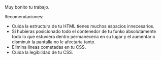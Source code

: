 Muy bonito tu trabajo.

Recomendaciones:

- Cuida la estructura de tu HTML tienes muchos espacios innecesarios.
- Si hubieras posicionado todo el contenedor de tu funko absolutamente todo lo que estuviera dentro permaneceria en su lugar y el aumentar o disminuir la pantalla no le afectaria tanto.
- Elimina lineas cometadas en tu CSS.
- Cuida la legibilidad de tu CSS.
